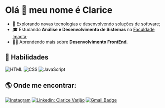 <h1> Olá 👋 meu nome é Clarice </h1>

- 🧐  Explorando novas tecnologias e desenvolvendo soluções de software;
- 🎓 Estudando **Análise e Desenvolvimento de Sistemas** na <a href="https://www.impacta.edu.br/sobre">Faculdade Imacta</a>;
- 👩‍💻  Aprendendo mais sobre **Desenvolvimento FrontEnd**.

<h2> 🚀   Habilidades</h2>


![HTML](https://img.shields.io/badge/-HTML-0D1117?style=flat&logo=HTML5)  ![CSS](https://img.shields.io/badge/-CSS-0D1117?style=flat&logo=CSS3&logoColor=1572B6)  ![JavaScript](https://img.shields.io/badge/-JavaScript-0D1117?style=flat&logo=javascript)

<h2>🌎 Onde me encontrar: </h2> 

<a href="https://www.instagram.com/varjaoclarice" target="_blank"><img src="https://img.shields.io/badge/Instagram-%23E4405F.svg?&style=flat-square&logo=instagram&logoColor=white" alt="Instagram"></a> [![Linkedin: Clarice Varjão](https://img.shields.io/badge/-Linkedin-blue?style=flat-square&logo=Linkedin&logoColor=white&link=https://www.linkedin.com/in/claricevarjao/)](https://www.linkedin.com/in/claricevarjao) [![Gmail Badge](https://img.shields.io/badge/-Email-006bed?style=flat-square&logo=Gmail&logoColor=white&link=mailto:claricevb@gmail.com)](mailto:claricevb@gmail.com)

